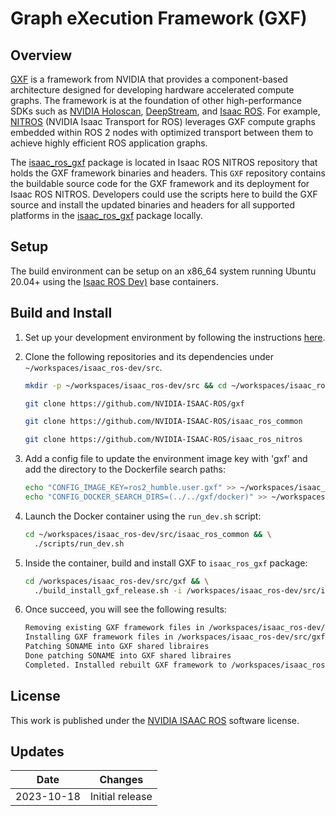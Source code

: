 # Graph eXecution Framework (GXF)

## Overview
[GXF](https://docs.nvidia.com/holoscan/sdk-user-guide/overview.html) is a framework from NVIDIA that provides a component-based architecture designed for developing hardware accelerated compute graphs. The framework is at the foundation of other high-performance SDKs such as [NVIDIA Holoscan](https://developer.nvidia.com/holoscan-sdk), [DeepStream](https://docs.nvidia.com/metropolis/deepstream/dev-guide/graphtools-docs/docs/text/GraphComposer_Graph_Runtime.html), and [Isaac ROS](https://github.com/NVIDIA-ISAAC-ROS). For example, [NITROS](https://github.com/NVIDIA-ISAAC-ROS/isaac_ros_nitros) (NVIDIA Isaac Transport for ROS) leverages GXF compute graphs embedded within ROS 2 nodes with optimized transport between them to achieve highly efficient ROS application graphs.

The [isaac_ros_gxf](https://github.com/NVIDIA-ISAAC-ROS/isaac_ros_nitros/tree/main/isaac_ros_gxf) package is located in Isaac ROS NITROS repository that holds the GXF framework binaries and headers. This `GXF` repository contains the buildable source code for the GXF framework and its deployment for Isaac ROS NITROS. Developers could use the scripts here to build the GXF source and install the updated binaries and headers for all supported platforms in the [isaac_ros_gxf](https://github.com/NVIDIA-ISAAC-ROS/isaac_ros_nitros/tree/main/isaac_ros_gxf) package locally.

## Setup
The build environment can be setup on an x86_64 system running Ubuntu 20.04+ using the [Isaac ROS Dev)](https://github.com/NVIDIA-ISAAC-ROS/isaac_ros_common) base containers.

## Build and Install
1. Set up your development environment by following the instructions [here](https://nvidia-isaac-ros.github.io/getting_started/dev_env_setup.html).

2. Clone the following repositories and its dependencies under `~/workspaces/isaac_ros-dev/src`.

    ```bash
    mkdir -p ~/workspaces/isaac_ros-dev/src && cd ~/workspaces/isaac_ros-dev/src
    ```

    ```bash
    git clone https://github.com/NVIDIA-ISAAC-ROS/gxf
    ```

    ```bash
    git clone https://github.com/NVIDIA-ISAAC-ROS/isaac_ros_common
    ```

    ```bash
    git clone https://github.com/NVIDIA-ISAAC-ROS/isaac_ros_nitros
    ```

3. Add a config file to update the environment image key with 'gxf' and add the directory to the Dockerfile search paths:

    ```bash
    echo "CONFIG_IMAGE_KEY=ros2_humble.user.gxf" >> ~/workspaces/isaac_ros-dev/src/isaac_ros_common/scripts/.isaac_ros_common-config && \
    echo "CONFIG_DOCKER_SEARCH_DIRS=(../../gxf/docker)" >> ~/workspaces/isaac_ros-dev/src/isaac_ros_common/scripts/.isaac_ros_common-config
    ```
4. Launch the Docker container using the `run_dev.sh` script:

    ```bash
    cd ~/workspaces/isaac_ros-dev/src/isaac_ros_common && \
      ./scripts/run_dev.sh
    ```

5. Inside the container, build and install GXF to `isaac_ros_gxf` package:

    ```bash
    cd /workspaces/isaac_ros-dev/src/gxf && \
      ./build_install_gxf_release.sh -i /workspaces/isaac_ros-dev/src/isaac_ros_nitros/isaac_ros_gxf
    ```

6. Once succeed, you will see the following results:

    ```bash
    Removing existing GXF framework files in /workspaces/isaac_ros-dev/src/gxf/../../../src/isaac_ros_nitros isaac_ros_gxf/gxf/core
    Installing GXF framework files in /workspaces/isaac_ros-dev/src/gxf/../../../src/isaac_ros_nitros/isaac_ros_gxf/gxf/core
    Patching SONAME into GXF shared libraires
    Done patching SONAME into GXF shared libraires
    Completed. Installed rebuilt GXF framework to /workspaces/isaac_ros-dev/src/gxf/../../../src/isaac_ros_nitros/isaac_ros_gxf/gxf/core
    ```

## License
This work is published under the [NVIDIA ISAAC ROS](https://github.com/NVIDIA-ISAAC-ROS/isaac_ros_nitros/blob/main/LICENSE) software license.

## Updates

| Date       | Changes                                                                                 |
| ---------- | --------------------------------------------------------------------------------------- |
| 2023-10-18 | Initial release                                                                         |
